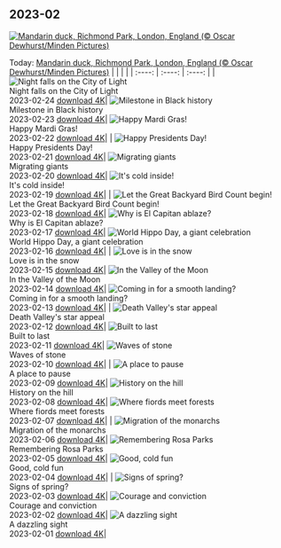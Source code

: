 ## 2023-02
[![Mandarin duck, Richmond Park, London, England (© Oscar Dewhurst/Minden Pictures)](https://cn.bing.com/th?id=OHR.RichmondParkDuck_EN-US9381974155_UHD.jpg&w=1000)](https://cn.bing.com/th?id=OHR.RichmondParkDuck_EN-US9381974155_UHD.jpg&pid=hp&w=3840&h=2160&rs=1&c=4)

Today: [Mandarin duck, Richmond Park, London, England (© Oscar Dewhurst/Minden Pictures)](https://cn.bing.com/th?id=OHR.RichmondParkDuck_EN-US9381974155_UHD.jpg&pid=hp&w=3840&h=2160&rs=1&c=4)
  |      |      |      |
| :----: | :----: | :----: |
| ![Night falls on the City of Light](https://cn.bing.com/th?id=OHR.BlueWinterParis_EN-US2358774284_UHD.jpg&pid=hp&w=384&h=216&rs=1&c=4) <br/> Night falls on the City of Light <br/> 2023-02-24  [download 4K](https://cn.bing.com/th?id=OHR.BlueWinterParis_EN-US2358774284_UHD.jpg&pid=hp&w=3840&h=2160&rs=1&c=4)| ![Milestone in Black history](https://cn.bing.com/th?id=OHR.FreedomRallyChi_EN-US2565810173_UHD.jpg&pid=hp&w=384&h=216&rs=1&c=4) <br/> Milestone in Black history <br/> 2023-02-23  [download 4K](https://cn.bing.com/th?id=OHR.FreedomRallyChi_EN-US2565810173_UHD.jpg&pid=hp&w=3840&h=2160&rs=1&c=4)| ![Happy Mardi Gras!](https://cn.bing.com/th?id=OHR.MardiGrasNOLA_EN-US2138635038_UHD.jpg&pid=hp&w=384&h=216&rs=1&c=4) <br/> Happy Mardi Gras! <br/> 2023-02-22  [download 4K](https://cn.bing.com/th?id=OHR.MardiGrasNOLA_EN-US2138635038_UHD.jpg&pid=hp&w=3840&h=2160&rs=1&c=4)|
| ![Happy Presidents Day!](https://cn.bing.com/th?id=OHR.PresDayDC_EN-US2054662773_UHD.jpg&pid=hp&w=384&h=216&rs=1&c=4) <br/> Happy Presidents Day! <br/> 2023-02-21  [download 4K](https://cn.bing.com/th?id=OHR.PresDayDC_EN-US2054662773_UHD.jpg&pid=hp&w=3840&h=2160&rs=1&c=4)| ![Migrating giants](https://cn.bing.com/th?id=OHR.MauiWhale_EN-US1928366389_UHD.jpg&pid=hp&w=384&h=216&rs=1&c=4) <br/> Migrating giants <br/> 2023-02-20  [download 4K](https://cn.bing.com/th?id=OHR.MauiWhale_EN-US1928366389_UHD.jpg&pid=hp&w=3840&h=2160&rs=1&c=4)| ![It's cold inside!](https://cn.bing.com/th?id=OHR.EbenIceCave_EN-US1839710567_UHD.jpg&pid=hp&w=384&h=216&rs=1&c=4) <br/> It's cold inside! <br/> 2023-02-19  [download 4K](https://cn.bing.com/th?id=OHR.EbenIceCave_EN-US1839710567_UHD.jpg&pid=hp&w=3840&h=2160&rs=1&c=4)|
| ![Let the Great Backyard Bird Count begin!](https://cn.bing.com/th?id=OHR.BirdcountAllen_EN-US1766542066_UHD.jpg&pid=hp&w=384&h=216&rs=1&c=4) <br/> Let the Great Backyard Bird Count begin! <br/> 2023-02-18  [download 4K](https://cn.bing.com/th?id=OHR.BirdcountAllen_EN-US1766542066_UHD.jpg&pid=hp&w=3840&h=2160&rs=1&c=4)| ![Why is El Capitan ablaze?](https://cn.bing.com/th?id=OHR.FireFallYosemite_EN-US1696286356_UHD.jpg&pid=hp&w=384&h=216&rs=1&c=4) <br/> Why is El Capitan ablaze? <br/> 2023-02-17  [download 4K](https://cn.bing.com/th?id=OHR.FireFallYosemite_EN-US1696286356_UHD.jpg&pid=hp&w=3840&h=2160&rs=1&c=4)| ![World Hippo Day, a giant celebration](https://cn.bing.com/th?id=OHR.HippoDayChobe_EN-US1475666654_UHD.jpg&pid=hp&w=384&h=216&rs=1&c=4) <br/> World Hippo Day, a giant celebration <br/> 2023-02-16  [download 4K](https://cn.bing.com/th?id=OHR.HippoDayChobe_EN-US1475666654_UHD.jpg&pid=hp&w=3840&h=2160&rs=1&c=4)|
| ![Love is in the snow](https://cn.bing.com/th?id=OHR.OtaruIgloo_EN-US1380797135_UHD.jpg&pid=hp&w=384&h=216&rs=1&c=4) <br/> Love is in the snow <br/> 2023-02-15  [download 4K](https://cn.bing.com/th?id=OHR.OtaruIgloo_EN-US1380797135_UHD.jpg&pid=hp&w=3840&h=2160&rs=1&c=4)| ![In the Valley of the Moon](https://cn.bing.com/th?id=OHR.MoonValley_EN-US1284273095_UHD.jpg&pid=hp&w=384&h=216&rs=1&c=4) <br/> In the Valley of the Moon <br/> 2023-02-14  [download 4K](https://cn.bing.com/th?id=OHR.MoonValley_EN-US1284273095_UHD.jpg&pid=hp&w=3840&h=2160&rs=1&c=4)| ![Coming in for a smooth landing?](https://cn.bing.com/th?id=OHR.BoobyDarwinDay_EN-US7558308740_UHD.jpg&pid=hp&w=384&h=216&rs=1&c=4) <br/> Coming in for a smooth landing? <br/> 2023-02-13  [download 4K](https://cn.bing.com/th?id=OHR.BoobyDarwinDay_EN-US7558308740_UHD.jpg&pid=hp&w=3840&h=2160&rs=1&c=4)|
| ![Death Valley's star appeal](https://cn.bing.com/th?id=OHR.DarkSkiesDV_EN-US5129041284_UHD.jpg&pid=hp&w=384&h=216&rs=1&c=4) <br/> Death Valley's star appeal <br/> 2023-02-12  [download 4K](https://cn.bing.com/th?id=OHR.DarkSkiesDV_EN-US5129041284_UHD.jpg&pid=hp&w=3840&h=2160&rs=1&c=4)| ![Built to last](https://cn.bing.com/th?id=OHR.EpidaurusGreece_EN-US0957261511_UHD.jpg&pid=hp&w=384&h=216&rs=1&c=4) <br/> Built to last <br/> 2023-02-11  [download 4K](https://cn.bing.com/th?id=OHR.EpidaurusGreece_EN-US0957261511_UHD.jpg&pid=hp&w=3840&h=2160&rs=1&c=4)| ![Waves of stone](https://cn.bing.com/th?id=OHR.LowerAntelopeAZ_EN-US3547494170_UHD.jpg&pid=hp&w=384&h=216&rs=1&c=4) <br/> Waves of stone <br/> 2023-02-10  [download 4K](https://cn.bing.com/th?id=OHR.LowerAntelopeAZ_EN-US3547494170_UHD.jpg&pid=hp&w=3840&h=2160&rs=1&c=4)|
| ![A place to pause](https://cn.bing.com/th?id=OHR.NorwayRestArea_EN-US3474268008_UHD.jpg&pid=hp&w=384&h=216&rs=1&c=4) <br/> A place to pause <br/> 2023-02-09  [download 4K](https://cn.bing.com/th?id=OHR.NorwayRestArea_EN-US3474268008_UHD.jpg&pid=hp&w=3840&h=2160&rs=1&c=4)| ![History on the hill](https://cn.bing.com/th?id=OHR.MedievalLabro_EN-US3411281136_UHD.jpg&pid=hp&w=384&h=216&rs=1&c=4) <br/> History on the hill <br/> 2023-02-08  [download 4K](https://cn.bing.com/th?id=OHR.MedievalLabro_EN-US3411281136_UHD.jpg&pid=hp&w=3840&h=2160&rs=1&c=4)| ![Where fiords meet forests](https://cn.bing.com/th?id=OHR.WaitangiFjordlandNP_EN-US6375624505_UHD.jpg&pid=hp&w=384&h=216&rs=1&c=4) <br/> Where fiords meet forests <br/> 2023-02-07  [download 4K](https://cn.bing.com/th?id=OHR.WaitangiFjordlandNP_EN-US6375624505_UHD.jpg&pid=hp&w=3840&h=2160&rs=1&c=4)|
| ![Migration of the monarchs](https://cn.bing.com/th?id=OHR.MonarchPismo_EN-US3162751009_UHD.jpg&pid=hp&w=384&h=216&rs=1&c=4) <br/> Migration of the monarchs <br/> 2023-02-06  [download 4K](https://cn.bing.com/th?id=OHR.MonarchPismo_EN-US3162751009_UHD.jpg&pid=hp&w=3840&h=2160&rs=1&c=4)| ![Remembering Rosa Parks](https://cn.bing.com/th?id=OHR.RosaParksBus_EN-US3109740887_UHD.jpg&pid=hp&w=384&h=216&rs=1&c=4) <br/> Remembering Rosa Parks <br/> 2023-02-05  [download 4K](https://cn.bing.com/th?id=OHR.RosaParksBus_EN-US3109740887_UHD.jpg&pid=hp&w=3840&h=2160&rs=1&c=4)| ![Good, cold fun](https://cn.bing.com/th?id=OHR.QuebecFrontenac_EN-US3034032069_UHD.jpg&pid=hp&w=384&h=216&rs=1&c=4) <br/> Good, cold fun <br/> 2023-02-04  [download 4K](https://cn.bing.com/th?id=OHR.QuebecFrontenac_EN-US3034032069_UHD.jpg&pid=hp&w=3840&h=2160&rs=1&c=4)|
| ![Signs of spring?](https://cn.bing.com/th?id=OHR.GroundhogThree_EN-US2975789647_UHD.jpg&pid=hp&w=384&h=216&rs=1&c=4) <br/> Signs of spring? <br/> 2023-02-03  [download 4K](https://cn.bing.com/th?id=OHR.GroundhogThree_EN-US2975789647_UHD.jpg&pid=hp&w=3840&h=2160&rs=1&c=4)| ![Courage and conviction](https://cn.bing.com/th?id=OHR.LittleRockNine_EN-US4940477720_UHD.jpg&pid=hp&w=384&h=216&rs=1&c=4) <br/> Courage and conviction <br/> 2023-02-02  [download 4K](https://cn.bing.com/th?id=OHR.LittleRockNine_EN-US4940477720_UHD.jpg&pid=hp&w=3840&h=2160&rs=1&c=4)| ![A dazzling sight](https://cn.bing.com/th?id=OHR.ZebraTrio_EN-US4742257683_UHD.jpg&pid=hp&w=384&h=216&rs=1&c=4) <br/> A dazzling sight <br/> 2023-02-01  [download 4K](https://cn.bing.com/th?id=OHR.ZebraTrio_EN-US4742257683_UHD.jpg&pid=hp&w=3840&h=2160&rs=1&c=4)|
